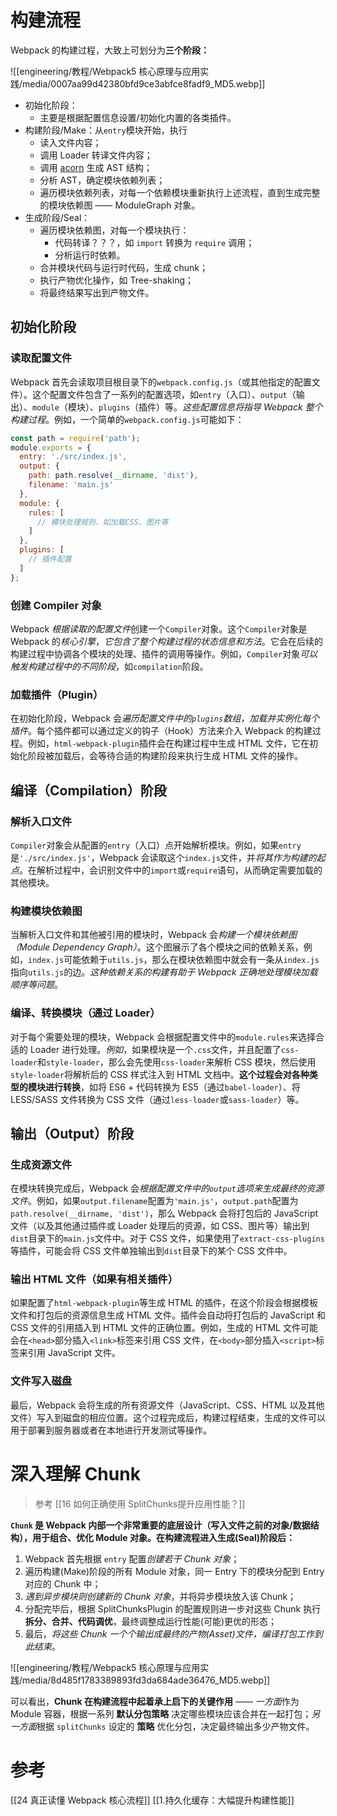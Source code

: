 
# 构建流程
Webpack 的构建过程，大致上可划分为**三个阶段：**

![[engineering/教程/Webpack5 核心原理与应用实践/media/0007aa99d42380bfd9ce3abfce8fadf9_MD5.webp]]

- 初始化阶段：
	- 主要是根据配置信息设置/初始化内置的各类插件。
- 构建阶段/Make：从`entry`模块开始，执行
	- 读入文件内容；
	- 调用 Loader 转译文件内容；
	- 调用 [acorn](https://link.juejin.cn/?target=https%3A%2F%2Fwww.npmjs.com%2Fpackage%2Facorn) 生成 AST 结构；
	- 分析 AST，确定模块依赖列表；
	- 遍历模块依赖列表，对每一个依赖模块重新执行上述流程，直到生成完整的模块依赖图 —— ModuleGraph 对象。
- 生成阶段/Seal：
	- 遍历模块依赖图，对每一个模块执行：
		- 代码转译？？？，如 `import` 转换为 `require` 调用；
		- 分析运行时依赖。
	- 合并模块代码与运行时代码，生成 chunk；
	- 执行产物优化操作，如 Tree-shaking；
	- 将最终结果写出到产物文件。



## 初始化阶段
 
### 读取配置文件

Webpack 首先会读取项目根目录下的`webpack.config.js`（或其他指定的配置文件）。这个配置文件包含了一系列的配置选项，如`entry`（入口）、`output`（输出）、`module`（模块）、`plugins`（插件）等。*这些配置信息将指导 Webpack 整个构建过程*。例如，一个简单的`webpack.config.js`可能如下：

```js
const path = require('path');
module.exports = {
  entry: './src/index.js',
  output: {
    path: path.resolve(__dirname, 'dist'),
    filename: 'main.js'
  },
  module: {
    rules: [
      // 模块处理规则，如加载CSS、图片等
    ]
  },
  plugins: [
    // 插件配置
  ]
};
```

### 创建 Compiler 对象
Webpack *根据读取的配置文件*创建一个`Compiler`对象。这个`Compiler`对象是 Webpack 的*核心引擎*，*它包含了整个构建过程的状态信息和方法*。它会在后续的构建过程中协调各个模块的处理、插件的调用等操作。例如，`Compiler`对象*可以触发构建过程中的不同阶段*，如`compilation`阶段。

### 加载插件（Plugin）

在初始化阶段，Webpack 会*遍历配置文件中的`plugins`数组，加载并实例化每个插件*。每个插件都可以通过定义的钩子（Hook）方法来介入 Webpack 的构建过程。例如，`html-webpack-plugin`插件会在构建过程中生成 HTML 文件，它在初始化阶段被加载后，会等待合适的构建阶段来执行生成 HTML 文件的操作。



## 编译（Compilation）阶段

### 解析入口文件

`Compiler`对象会从配置的`entry`（入口）点开始解析模块。例如，如果`entry`是`'./src/index.js'`，Webpack 会读取这个`index.js`文件，并*将其作为构建的起点*。在解析过程中，会识别文件中的`import`或`require`语句，从而确定需要加载的其他模块。

### 构建模块依赖图

当解析入口文件和其他被引用的模块时，Webpack 会*构建一个模块依赖图（Module Dependency Graph）*。这个图展示了各个模块之间的依赖关系，例如，`index.js`可能依赖于`utils.js`，那么在模块依赖图中就会有一条从`index.js`指向`utils.js`的边。*这种依赖关系的构建有助于 Webpack 正确地处理模块加载顺序等问题*。

### 编译、转换模块（通过 Loader）

对于每个需要处理的模块，Webpack 会根据配置文件中的`module.rules`来选择合适的 Loader 进行处理。*例如*，如果模块是一个`.css`文件，并且配置了`css-loader`和`style-loader`，那么会先使用`css-loader`来解析 CSS 模块，然后使用`style-loader`将解析后的 CSS 样式注入到 HTML 文档中。**这个过程会对各种类型的模块进行转换**，如将 ES6 + 代码转换为 ES5（通过`babel-loader`）、将 LESS/SASS 文件转换为 CSS 文件（通过`less-loader`或`sass-loader`）等。

## 输出（Output）阶段
### 生成资源文件

在模块转换完成后，Webpack 会*根据配置文件中的`output`选项来生成最终的资源文件*。例如，如果`output.filename`配置为`'main.js'`，`output.path`配置为`path.resolve(__dirname, 'dist')`，那么 Webpack 会将打包后的 JavaScript 文件（以及其他通过插件或 Loader 处理后的资源，如 CSS、图片等）输出到`dist`目录下的`main.js`文件中。对于 CSS 文件，如果使用了`extract-css-plugins`等插件，可能会将 CSS 文件单独输出到`dist`目录下的某个 CSS 文件中。

### 输出 HTML 文件（如果有相关插件）

如果配置了`html-webpack-plugin`等生成 HTML 的插件，在这个阶段会根据模板文件和打包后的资源信息生成 HTML 文件。插件会自动将打包后的 JavaScript 和 CSS 文件的引用插入到 HTML 文件的正确位置。例如，生成的 HTML 文件可能会在`<head>`部分插入`<link>`标签来引用 CSS 文件，在`<body>`部分插入`<script>`标签来引用 JavaScript 文件。

### 文件写入磁盘

最后，Webpack 会将生成的所有资源文件（JavaScript、CSS、HTML 以及其他文件）写入到磁盘的相应位置。这个过程完成后，构建过程结束，生成的文件可以用于部署到服务器或者在本地进行开发测试等操作。

# 深入理解 Chunk

> 参考 [[16 如何正确使用 SplitChunks提升应用性能？]]

**`Chunk` 是 Webpack 内部一个非常重要的底层设计（写入文件之前的对象/数据结构），用于组合、优化 Module 对象。在构建流程进入生成(Seal)阶段后：**
1. Webpack 首先根据 `entry` 配置*创建若干 Chunk 对象*；
2. 遍历构建(Make)阶段的所有 Module 对象，同一 Entry 下的模块分配到 Entry 对应的 Chunk 中；
3. *遇到异步模块则创建新的 Chunk 对象*，并将异步模块放入该 Chunk；
4. 分配完毕后，根据 SplitChunksPlugin 的配置规则进一步对这些 Chunk 执行**拆分、合并、代码调优**，最终调整成运行性能(可能)更优的形态；
5. 最后，*将这些 Chunk 一个个输出成最终的产物(Asset)文件，编译打包工作到此结束*。

![[engineering/教程/Webpack5 核心原理与应用实践/media/8d485f1783389893fd3da684ade36476_MD5.webp]]

可以看出，**Chunk 在构建流程中起着承上启下的关键作用** —— *一方面*作为 Module 容器，根据一系列 **默认分包策略** 决定哪些模块应该合并在一起打包；*另一方面*根据 `splitChunks` 设定的 **策略** 优化分包，决定最终输出多少产物文件。


# 参考
[[24 真正读懂 Webpack 核心流程]]
[[1.持久化缓存：大幅提升构建性能]]